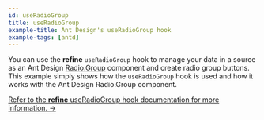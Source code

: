 ```yaml
---
id: useRadioGroup
title: useRadioGroup
example-title: Ant Design's useRadioGroup hook
example-tags: [antd]
---
```


You can use the **refine** `useRadioGroup` hook to manage your data in a source as an Ant Design [Radio.Group](https://ant.design/components/radio/#components-radio-demo-radiogroup-with-name) component and create radio group buttons. This example simply shows how the `useRadioGroup` hook is used and how it works with the Ant Design Radio.Group component.

[Refer to the **refine** useRadioGroup hook documentation for more information. →](/docs/3.xx.xx/api-reference/antd/hooks/field/useRadioGroup/)

<CodeSandboxExample path="field-antd-use-radio-group" />

